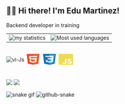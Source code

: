 ## 👋🏻 Hi there! I'm Edu Martinez! 
Backend developer in training

<table>
  <tr>
    <td>
      <img src="https://github-readme-stats.vercel.app/api?username=Eduardo-e-Martinez&show_icons=true&theme=algolia&hide=contribs,prs&show=reviews,discussions_started,prs_merged,prs_merged_percentage" alt="my statistics" height="220" />
    </td>
    <td>
      <img src="https://github-readme-stats.vercel.app/api/top-langs/?username=Eduardo-e-Martinez&layout=compact&theme=holi" alt="Most used languages" height="220" />
    </td>
  </tr>
</table>

<div style="display: inline_block"><br>          
  <img align="center" alt="vi-Js" height="30" width="40" src="https://cdn.jsdelivr.net/gh/devicons/devicon@latest/icons/python/python-original-wordmark.svg">
  <img align="center" alt="vi-HTML" height="30" width="40" src="https://raw.githubusercontent.com/devicons/devicon/master/icons/html5/html5-original.svg">
  <img align="center" alt="vi-CSS" height="30" width="40" src="https://raw.githubusercontent.com/devicons/devicon/master/icons/css3/css3-original.svg">
  <img align="center" alt="vi-Js" height="30" width="40" src="https://raw.githubusercontent.com/devicons/devicon/master/icons/javascript/javascript-plain.svg"> 
 </div>

#

 <div>
  <a href = "mailto:eduardo.ezequiel.martinez@hotmail.com"><img src="https://img.shields.io/badge/-hotmail-%23333?style=for-the-badge&logo=hotmail&logoColor=white" target="_blank"></a>
  <a href=https://www.linkedin.com/in/eduardo-ezequiel-martinez/ target="_blank"><img src="https://img.shields.io/badge/-LinkedIn-%230077B5?style=for-the-badge&logo=linkedin&logoColor=white" target="_blank"></a> 
 </div>

![snake gif](https://github.com/Eduardo-e-Martinez/Eduardo-e-Martinez/blob/output/github-contribution-grid-snake.gif)
<picture>
  <source media="(prefers-color-scheme: dark)" srcset="github-snake-dark.svg" />
  <source media="(prefers-color-scheme: light)" srcset="github-snake.svg" />
  <img alt="github-snake" src="github-snake.svg" />
</picture>
